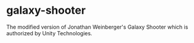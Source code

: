 # galaxy-shooter
The modified version of Jonathan Weinberger's Galaxy Shooter which is authorized by Unity Technologies.
